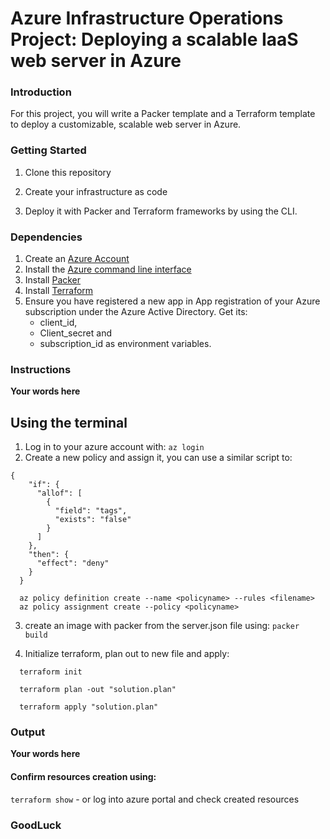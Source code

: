 # Azure Infrastructure Operations Project: Deploying a scalable IaaS web server in Azure

### Introduction
For this project, you will write a Packer template and a Terraform template to deploy a customizable, scalable web server in Azure.

### Getting Started
1. Clone this repository

2. Create your infrastructure as code

3. Deploy it with Packer and Terraform frameworks by using the CLI.

### Dependencies
1. Create an [Azure Account](https://portal.azure.com) 
2. Install the [Azure command line interface](https://docs.microsoft.com/en-us/cli/azure/install-azure-cli?view=azure-cli-latest)
3. Install [Packer](https://www.packer.io/downloads)
4. Install [Terraform](https://www.terraform.io/downloads.html)
5. Ensure you have registered a new app in App registration of your Azure subscription under the Azure Active Directory. Get its:
    - client_id,
    - Client_secret and
    - subscription_id as environment variables.

### Instructions
**Your words here**
## Using the terminal
1. Log in to your azure account with:
``` az login ```
2. Create a new policy and assign it, you can use a similar script to:
```
{
    "if": {
      "allof": [
        {
          "field": "tags",
          "exists": "false"
        }
      ]
    },
    "then": {
      "effect": "deny"
    }
  }

  az policy definition create --name <policyname> --rules <filename>
  az policy assignment create --policy <policyname>
```
3. create an image with packer from the server.json file using:
``` packer build ```

4. Initialize terraform, plan out to new file and apply:
```
  terraform init

  terraform plan -out "solution.plan"

  terraform apply "solution.plan"  
```

### Output
**Your words here**

#### Confirm resources creation using:
``` terraform show ```
    - or log into azure portal and check created resources

### GoodLuck

